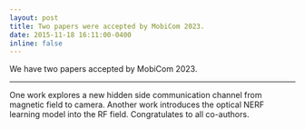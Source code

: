 ```yaml
---
layout: post
title: Two papers were accepted by MobiCom 2023.
date: 2015-11-18 16:11:00-0400
inline: false
---
```


We have two papers accepted by MobiCom 2023. 

***

One work explores a new hidden side communication channel from magnetic field to camera. Another work introduces the optical NERF learning model into the RF field. Congratulates to all co-authors.
